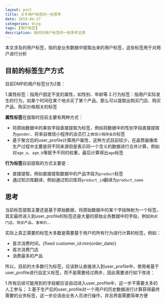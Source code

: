 ```yaml
---
layout: post
title: 关于用户标签的一些思考
date: 2019-04-27
categories: blog
tags: [用户标签]
description: 临时对用户标签的一些思考记录
---
```


本文涉及的用户标签，指的是业务数据中提取出来的用户标签，这些标签用于对用户进行分析

## 目前的标签生产方式

目前DMP的用户标签分为2类：

1.属性标签：指用户固定不变的属性，如性别、年龄等
2.行为标签：指用户实际发生的行为，如某个时间在某个地点买了某个产品，那么可以提取出购买门店、购买产品、购买价格相关的标签

**属性标签**在提取时目前主要有两种方式：
- 将原始数据中的某些字段直接提取为标签，例如将数据中的性别字段直接提取为`gender`、将来自微信小程序的会员打上`微信小程序会员`标签
- 基于聚合后的user_profile计算用户属性，这种方式目前较少，在晶赞画像库生产过程中主要是将不同来源但是表示同一个含义的数据进行合并计算，例如对`age_a`、`age_b`等赋予不同的权重，最后计算得出`age`标签

**行为标签**目前提取的方式主要是：
- 直接提取，例如直接提取数据中的产品字段为`product`标签
- 通过知识库翻译，例如通过知识库将`product_id`翻译为`product_name`

## 思考


当前标签提取主要还是基于原始数据，将原始数据中的某个字段映射为一个标签，其实最终进入到user_profile的标签还是大量的原始业务数据中的字段，例如`购买门店`、`购买产品`、`客单价`...

实际上真正需要的标签大多数是需要基于用户的所有行为进行计算的标签，例如：
- 首次消费时间，{fixed customer_id:min(order_date)}
- 首次消费门店
- 消费最多的产品

所以，目前的大多数行为标签，应该默认直接进入到user_profile中，使用者基于user_profile进行自定义标签，而不是需要经过两步，因此需要进行如下改进：

1.所有后续可能用到的字段都应该自动进入user_profile中，这一步不需要太多的人工参与；
2.基于生产后的user_profile对一个用户的历史数据进行计算获得最终需要的业务标签，这一步应该由业务人员进行操作，并且界面需要简单方便










